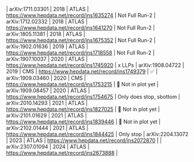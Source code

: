 | arXiv:1711.03301 | 2018 | ATLAS | https://www.hepdata.net/record/ins1635274 | Not Full Run-2
| arXiv:1712.02332 | 2018 | ATLAS | https://www.hepdata.net/record/ins1641270 | Not Full Run-2
| arXiv:1805.11381 | 2018 | ATLAS | https://www.hepdata.net/record/ins1675352 | Not Full Run-2
| arXiv:1902.01636 | 2019 | ATLAS | https://www.hepdata.net/record/ins1718558 | Not Full Run-2
| arXiv:1907.10037 | 2020 | ATLAS | https://www.hepdata.net/record/ins1745920 | x LLPs
| arXiv:1908.04722 | 2019 | CMS   | https://www.hepdata.net/record/ins1749379 | ✅
| arXiv:1909.03460 | 2020 | CMS   | https://www.hepdata.net/record/ins1753215 | 🔸 Not in plot yet
| arXiv:1909.08457 | 2020 | ATLAS | https://www.hepdata.net/record/ins1754675 | Only does stop, sbottom
| arXiv:2010.14293 | 2021 | ATLAS | https://www.hepdata.net/record/ins1827025 | 🔸 Not in plot yet
| arXiv:2101.01629 | 2021 | ATLAS | https://www.hepdata.net/record/ins1839446 | 🔸 Not in plot yet
| arXiv:2102.01444 | 2021 | ATLAS | https://www.hepdata.net/record/ins1844425 | Only stop
| arXiv:2204.13072 | 2023 | ATLAS | https://www.hepdata.net/record/ins2072870 |
| arXiv:2307.01094 | 2024 | ATLAS | https://www.hepdata.net/record/ins2673888 |
